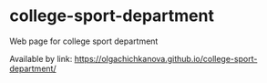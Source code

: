 # college-sport-department
Web page for college sport department

Available by link:
https://olgachichkanova.github.io/college-sport-department/
